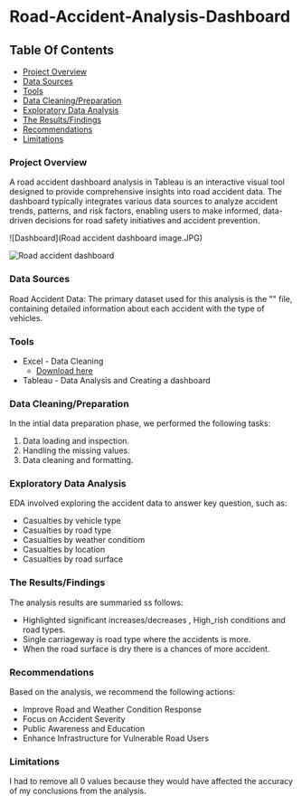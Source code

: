 # Road-Accident-Analysis-Dashboard

## Table Of Contents
 
 - [Project Overview](#Project-Overview)
 - [Data Sources](#Data-Sources)
 - [Tools](#Tools)
 - [Data Cleaning/Preparation](#Data-Cleaning/Preparation)
 - [Exploratory Data Analysis](#Exploratory-Data-Analysis)
 - [The Results/Findings](#The-Results/Findings)
 - [Recommendations](#Recommendations)
 - [Limitations](#Limitations)
   
   
### Project Overview

A road accident dashboard analysis in Tableau is an interactive visual tool designed to provide comprehensive insights into road accident data. The dashboard typically integrates various data sources to analyze accident trends, patterns, and risk factors, enabling users to make informed, data-driven decisions for road safety initiatives and accident prevention.

![Dashboard](Road accident dashboard image.JPG)

![Road accident dashboard](https://drive.google.com/file/d/1Wznig2lrXkuCxW-yYqbY3IqKgz43sRyM/view?usp=drive_link)

### Data Sources

Road Accident Data: The primary dataset used for this analysis is the "" file, containing detailed information about each accident with the type of vehicles.

### Tools

- Excel - Data Cleaning
  - [Download here](https://drive.google.com/file/d/1e7cCy_HtZHUE5VICx1try9dSP9V6hucU/view?usp=drive_link)
- Tableau - Data Analysis and Creating a dashboard

### Data Cleaning/Preparation

In the intial data preparation phase, we performed the following tasks:
1. Data loading and inspection.
2. Handling the missing values.
3. Data cleaning and formatting.

### Exploratory Data Analysis

EDA involved exploring the accident data to answer key question, such as:

 - Casualties by vehicle type
 - Casualties by road type
 - Casualties by weather conditiom
 - Casualties by location
 - Casualties by road surface

### The Results/Findings

The analysis results are summaried ss follows:
 - Highlighted significant increases/decreases , High_rish conditions and road types.
 - Single carriageway is road type where the accidents is more.
 - When the road surface is  dry there is a chances of more accident.

### Recommendations

Based on the analysis, we recommend the following actions:
 - Improve Road and Weather Condition Response
 -  Focus on Accident Severity
 -  Public Awareness and Education
 -  Enhance Infrastructure for Vulnerable Road Users

### Limitations

I had to remove all 0 values because they would have affected the accuracy of my conclusions from the analysis.

   

